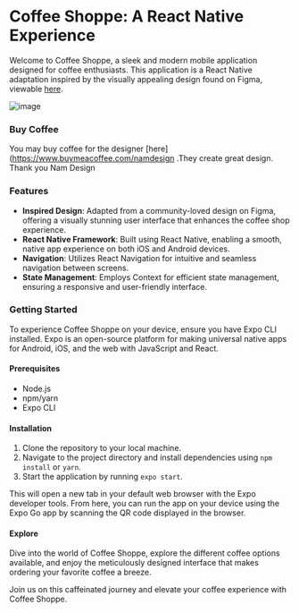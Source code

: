 # Coffee Shoppe: A React Native Experience

Welcome to Coffee Shoppe, a sleek and modern mobile application designed for coffee enthusiasts. This application is a React Native adaptation inspired by the visually appealing design found on Figma, viewable [here](https://www.figma.com/file/cjlNf2Q73CBK03GWkinPlH/Coffee-Shop-Mobile-App-Design-(Community)?type=design&node-id=202-266&mode=design&t=Vw0rbJQStwD6agqw-0).

![image](https://github.com/ParmenidesSartre/coffee-shopee/assets/29587497/4339f263-dfe9-4979-8f05-a0f089bf103e)

### Buy Coffee
You may buy coffee for the designer [here](https://www.buymeacoffee.com/namdesign .They create great design. Thank you Nam Design

### Features
- **Inspired Design**: Adapted from a community-loved design on Figma, offering a visually stunning user interface that enhances the coffee shop experience.
- **React Native Framework**: Built using React Native, enabling a smooth, native app experience on both iOS and Android devices.
- **Navigation**: Utilizes React Navigation for intuitive and seamless navigation between screens.
- **State Management**: Employs Context for efficient state management, ensuring a responsive and user-friendly interface.

### Getting Started
To experience Coffee Shoppe on your device, ensure you have Expo CLI installed. Expo is an open-source platform for making universal native apps for Android, iOS, and the web with JavaScript and React.

#### Prerequisites
- Node.js
- npm/yarn
- Expo CLI

#### Installation
1. Clone the repository to your local machine.
2. Navigate to the project directory and install dependencies using `npm install` or `yarn`.
3. Start the application by running `expo start`.

This will open a new tab in your default web browser with the Expo developer tools. From here, you can run the app on your device using the Expo Go app by scanning the QR code displayed in the browser.

#### Explore
Dive into the world of Coffee Shoppe, explore the different coffee options available, and enjoy the meticulously designed interface that makes ordering your favorite coffee a breeze.

Join us on this caffeinated journey and elevate your coffee experience with Coffee Shoppe.
